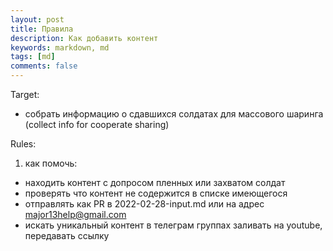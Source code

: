 ```yaml
---
layout: post
title: Правила
description: Как добавить контент
keywords: markdown, md
tags: [md]
comments: false
---
```

Target:
- собрать информацию о сдавшихся солдатах для массового шаринга (collect info for cooperate sharing)

Rules:
1. как помочь:
- находить контент с допросом пленных или захватом солдат
- проверять что контент не содержится в списке имеющегося
- отправлять как PR в 2022-02-28-input.md или на адрес major13help@gmail.com
- искать уникальный контент в телеграм группах заливать на youtube, передавать ссылку

